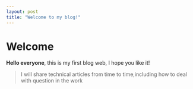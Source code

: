 ```yaml
---
layout: post
title: "Welcome to my blog!"
---
```


# Welcome

**Hello everyone**, this is my first blog web, I hope you like it!

> I will share technical articles from time to time,including how to deal with question in the work
